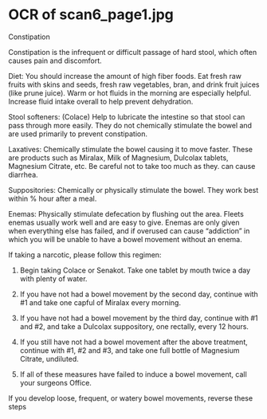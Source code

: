 # OCR of scan6_page1.jpg

Constipation

Constipation is the infrequent or difficult passage of hard stool, which often causes pain and
discomfort.

Diet: You should increase the amount of high fiber foods. Eat fresh raw fruits with skins and
seeds, fresh raw vegetables, bran, and drink fruit juices (like prune juice). Warm or hot fluids in
the morning are especially helpful. Increase fluid intake overall to help prevent dehydration.

Stool softeners: (Colace) Help to lubricate the intestine so that stool can pass through more
easily. They do not chemically stimulate the bowel and are used primarily to prevent
constipation.

Laxatives: Chemically stimulate the bowel causing it to move faster. These are products such
as Miralax, Milk of Magnesium, Dulcolax tablets, Magnesium Citrate, etc. Be careful not to take
too much as they. can cause diarrhea.

Suppositories: Chemically or physically stimulate the bowel. They work best within % hour
after a meal.

Enemas: Physically stimulate defecation by flushing out the area. Fleets enemas usually work
well and are easy to give. Enemas are only given when everything else has failed, and if
overused can cause “addiction” in which you will be unable to have a bowel movement without
an enema.

If taking a narcotic, please follow this regimen:

1. Begin taking Colace or Senakot. Take one tablet by mouth twice a day with plenty of
water.

2. If you have not had a bowel movement by the second day, continue with #1 and take
one capful of Miralax every morning.

3. If you have not had a bowel movement by the third day, continue with #1 and #2, and
take a Dulcolax suppository, one rectally, every 12 hours.

4. If you still have not had a bowel movement after the above treatment, continue with #1,
#2 and #3, and take one full bottle of Magnesium Citrate, undiluted.

5. If all of these measures have failed to induce a bowel movement, call your surgeons
Office.

If you develop loose, frequent, or watery bowel movements, reverse these steps

